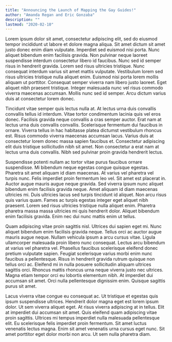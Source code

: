 ```yaml
---
title: "Announcing the Launch of Mapping the Gay Guides!"
author: "Amanda Regan and Eric Gonzaba"
description: ""
lastmod: "2020-02-10"
---
```

Lorem ipsum dolor sit amet, consectetur adipiscing elit, sed do eiusmod tempor incididunt ut labore et dolore magna aliqua. Sit amet dictum sit amet justo donec enim diam vulputate. Imperdiet sed euismod nisi porta. Nunc aliquet bibendum enim facilisis gravida. Non pulvinar neque laoreet suspendisse interdum consectetur libero id faucibus. Nunc sed id semper risus in hendrerit gravida. Lorem sed risus ultricies tristique. Nunc consequat interdum varius sit amet mattis vulputate. Vestibulum lorem sed risus ultricies tristique nulla aliquet enim. Euismod nisi porta lorem mollis aliquam ut porttitor. Consequat semper viverra nam libero justo laoreet. Eget aliquet nibh praesent tristique. Integer malesuada nunc vel risus commodo viverra maecenas accumsan. Mollis nunc sed id semper. Arcu dictum varius duis at consectetur lorem donec.

Tincidunt vitae semper quis lectus nulla at. At lectus urna duis convallis convallis tellus id interdum. Vitae tortor condimentum lacinia quis vel eros donec. Facilisis gravida neque convallis a cras semper auctor. Erat nam at lectus urna duis convallis convallis. Scelerisque fermentum dui faucibus in ornare. Viverra tellus in hac habitasse platea dictumst vestibulum rhoncus est. Risus commodo viverra maecenas accumsan lacus. Varius duis at consectetur lorem donec massa sapien faucibus et. Consectetur adipiscing elit duis tristique sollicitudin nibh sit amet. Non consectetur a erat nam at lectus urna duis convallis. Nibh sed pulvinar proin gravida hendrerit lectus.

Suspendisse potenti nullam ac tortor vitae purus faucibus ornare suspendisse. Mi bibendum neque egestas congue quisque egestas. Pharetra sit amet aliquam id diam maecenas. At varius vel pharetra vel turpis nunc. Felis imperdiet proin fermentum leo vel. Sit amet est placerat in. Auctor augue mauris augue neque gravida. Sed viverra ipsum nunc aliquet bibendum enim facilisis gravida neque. Amet aliquam id diam maecenas ultricies mi. Duis ultricies lacus sed turpis tincidunt id aliquet. Non arcu risus quis varius quam. Fames ac turpis egestas integer eget aliquet nibh praesent. Lorem sed risus ultricies tristique nulla aliquet enim. Pharetra pharetra massa massa ultricies mi quis hendrerit dolor. Aliquet bibendum enim facilisis gravida. Enim nec dui nunc mattis enim ut tellus.

Quam adipiscing vitae proin sagittis nisl. Ultrices dui sapien eget mi. Nunc aliquet bibendum enim facilisis gravida neque. Tellus orci ac auctor augue mauris augue neque. Nullam vehicula ipsum a arcu cursus vitae. Ligula ullamcorper malesuada proin libero nunc consequat. Lectus arcu bibendum at varius vel pharetra vel. Phasellus faucibus scelerisque eleifend donec pretium vulputate sapien. Feugiat scelerisque varius morbi enim nunc faucibus a pellentesque. Risus in hendrerit gravida rutrum quisque non tellus orci ac. Eleifend mi in nulla posuere sollicitudin aliquam ultrices sagittis orci. Rhoncus mattis rhoncus urna neque viverra justo nec ultrices. Magna etiam tempor orci eu lobortis elementum nibh. At imperdiet dui accumsan sit amet. Orci nulla pellentesque dignissim enim. Quisque sagittis purus sit amet.

Lacus viverra vitae congue eu consequat ac. Ut tristique et egestas quis ipsum suspendisse ultrices. Hendrerit dolor magna eget est lorem ipsum dolor. Ut sem viverra aliquet eget. At risus viverra adipiscing at in tellus. Elit at imperdiet dui accumsan sit amet. Quis eleifend quam adipiscing vitae proin sagittis. Ultrices mi tempus imperdiet nulla malesuada pellentesque elit. Eu scelerisque felis imperdiet proin fermentum. Sit amet luctus venenatis lectus magna. Enim sit amet venenatis urna cursus eget nunc. Sit amet porttitor eget dolor morbi non arcu. Ut sem nulla pharetra diam.
